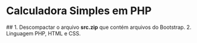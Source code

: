 <h1>Calculadora Simples em PHP</h1>
##
1. Descompactar o arquivo <b>src.zip</b> que contém arquivos do Bootstrap.
2. Linguagem PHP, HTML e CSS.



